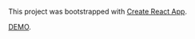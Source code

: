 This project was bootstrapped with [Create React App](https://github.com/facebookincubator/create-react-app).

[DEMO](https://rmcdesign.github.io/build/).